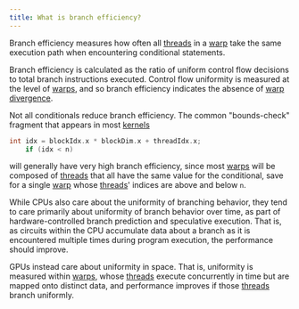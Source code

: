 ```yaml
---
title: What is branch efficiency?
---
```


Branch efficiency measures how often all [threads](https://modal.com/gpu-glossary/device-software/thread) in a [warp](https://modal.com/gpu-glossary/device-software/warp) take the same execution path when encountering conditional statements.

Branch efficiency is calculated as the ratio of uniform control flow decisions to total branch instructions executed. Control flow uniformity is measured at the level of [warps](https://modal.com/gpu-glossary/device-software/warp), and so branch efficiency indicates the absence of [warp divergence](https://www.notion.so/GPU-Performance-Glossary-2251e7f1694980bd93e4f67a75c6e489?pvs=21).

Not all conditionals reduce branch efficiency. The common "bounds-check" fragment that appears in most [kernels](https://godbolt.org/z/d1PsYYPnW)

```cpp
int idx = blockIdx.x * blockDim.x + threadIdx.x;
    if (idx < n)
```

will generally have very high branch efficiency, since most [warps](https://modal.com/gpu-glossary/device-software/warp) will be composed of [threads](https://modal.com/gpu-glossary/device-software/thread) that all have the same value for the conditional, save for a single [warp](https://modal.com/gpu-glossary/device-software/warp) whose [threads](https://modal.com/gpu-glossary/device-software/thread)' indices are above and below `n`.

While CPUs also care about the uniformity of branching behavior, they tend to care primarily about uniformity of branch behavior over time, as part of hardware-controlled branch prediction and speculative execution. That is, as circuits within the CPU accumulate data about a branch as it is encountered multiple times during program execution, the performance should improve.

GPUs instead care about uniformity in space. That is, uniformity is measured within [warps](https://modal.com/gpu-glossary/device-software/warp), whose [threads](https://modal.com/gpu-glossary/device-software/thread) execute concurrently in time but are mapped onto distinct data, and performance improves if those [threads](https://modal.com/gpu-glossary/device-software/thread) branch uniformly.
